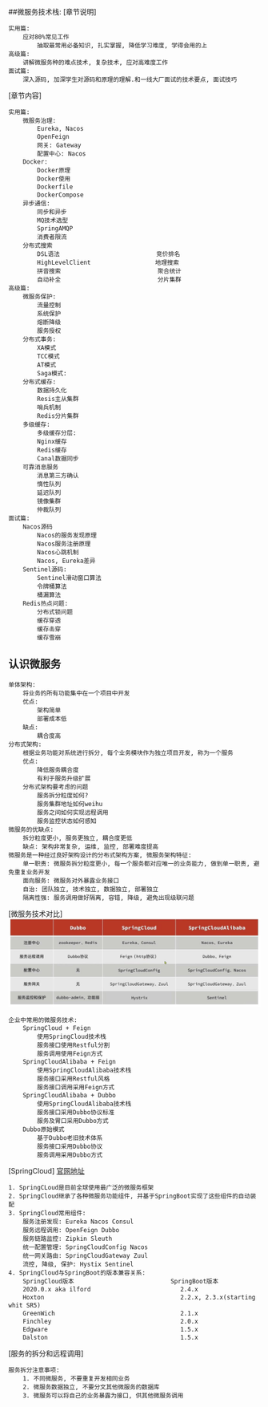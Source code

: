 ##微服务技术栈:
[章节说明]

    实用篇:
        应对80%常见工作
            抽取最常用必备知识, 扎实掌握, 降低学习难度, 学得会用的上
    高级篇:
        讲解微服务种的难点技术, 复杂技术, 应对高难度工作
    面试篇:
        深入源码, 加深学生对源码和原理的理解.和一线大厂面试的技术要点, 面试技巧
[章节内容]

    实用篇:
        微服务治理:
            Eureka, Nacos
            OpenFeign
            网关: Gateway
            配置中心: Nacos
        Docker:
            Docker原理
            Docker使用
            Dockerfile
            DockerCompose
        异步通信:
            同步和异步
            MQ技术选型
            SpringAMQP
            消费者限流
        分布式搜索
            DSL语法                           竞价排名
            HighLevelClient                  地理搜索
            拼音搜索                           聚合统计
            自动补全                           分片集群
    高级篇:
        微服务保护:
            流量控制
            系统保护
            熔断降级
            服务授权
        分布式事务:
            XA模式
            TCC模式
            AT模式
            Saga模式:
        分布式缓存:
            数据持久化
            Resis主从集群
            哨兵机制
            Redis分片集群
        多级缓存:
            多级缓存分层:
            Nginx缓存
            Redis缓存
            Canal数据同步
        可靠消息服务
            消息第三方确认
            惰性队列
            延迟队列
            镜像集群
            仲裁队列
    面试篇:
        Nacos源码
            Nacos的服务发现原理
            Nacos服务注册原理
            Nacos心跳机制
            Nacos, Eureka差异
        Sentinel源码:
            Sentinel滑动窗口算法
            令牌桶算法
            桶漏算法
        Redis热点问题:
            分布式锁问题
            缓存穿透
            缓存击穿
            缓存雪崩
## 认识微服务
    单体架构:
        将业务的所有功能集中在一个项目中开发
        优点:
            架构简单
            部署成本低
        缺点:
            耦合度高
    分布式架构:
        根据业务功能对系统进行拆分, 每个业务模块作为独立项目开发, 称为一个服务
        优点: 
            降低服务耦合度
            有利于服务升级扩展
        分布式架构要考虑的问题
            服务拆分粒度如何?
            服务集群地址如何weihu
            服务之间如何实现远程调用
            服务监控状态如何感知
    微服务的优缺点:
        拆分粒度更小, 服务更独立, 耦合度更低
        缺点: 架构非常复杂, 运维, 监控, 部署难度提高
    微服务是一种经过良好架构设计的分布式架构方案, 微服务架构特征:
        单一职责: 微服务拆分粒度更小, 每一个服务都对应唯一的业务能力, 做到单一职责, 避免重复业务开发
        面向服务: 微服务对外暴露业务接口
        自治: 团队独立, 技术独立, 数据独立, 部署独立
        隔离性强: 服务调用做好隔离, 容错, 降级, 避免出现级联问题
        
[微服务技术对比]
    ![微服务技术对比](main/resources/statics/微服务技术对比.jpg)
            
    企业中常用的微服务技术:
        SpringCloud + Feign
            使用SpringCloud技术栈
            服务接口使用Restful分割
            服务调用使用Feign方式
        SpringCloudAlibaba + Feign
            使用SpringCloudAlibaba技术栈
            服务接口采用Restful风格
            服务接口调用采用Feign方式
        SpringCloudAlibaba + Dubbo
            使用SpringCloudAlibaba技术栈
            服务接口采用Dubbo协议标准
            服务及胃口采用Dubbo方式
        Dubbo原始模式
            基于Dubbo老旧技术体系
            服务接口采用Dubbo协议
            服务调用采用Dubbo方式
            
[SpringCloud]
    [官网地址](https://spring.io/projects/spring-cloud)
    
    1. SpringCLoud是目前全球使用最广泛的微服务框架
    2. SpringCloud继承了各种微服务功能组件, 并基于SpringBoot实现了这些组件的自动装配
    3. SpringCloud常用组件:
        服务注册发现: Eureka Nacos Consul
        服务远程调用: OpenFeign Dubbo
        服务链路监控: Zipkin Sleuth
        统一配置管理: SpringCloudConfig Nacos
        统一网关路由: SpringCloudGateway Zuul
        流控, 降级, 保护: Hystix Sentinel
    4. SpringCloud与SpringBoot的版本兼容关系:
        SpringCloud版本                           SpringBoot版本
        2020.0.x aka ilford                         2.4.x        
        Hoxton                                      2.2.x, 2.3.x(starting whit SR5)
        GreenWich                                   2.1.x
        Finchley                                    2.0.x
        Edgware                                     1.5.x
        Dalston                                     1.5.x

[服务的拆分和远程调用]
    
    服务拆分注意事项:
        1. 不同微服务, 不要重复开发相同业务
        2. 微服务数据独立, 不要分文其他微服务的数据库
        3. 微服务可以将自己的业务暴露为接口, 供其他微服务调用
    
    
    
    
    
    
    
    
    
    
    
    
    
